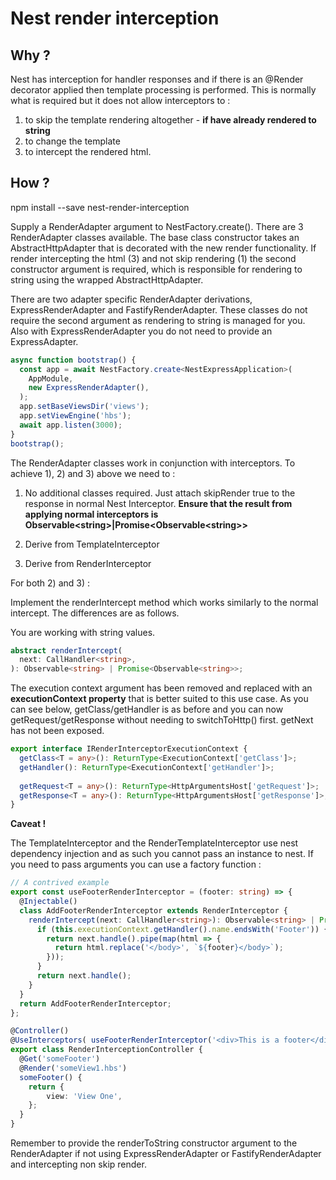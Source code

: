 # Nest render interception

## Why ?

Nest has interception for handler responses and if there is an @Render decorator applied then template processing is performed.  This is normally what is required but it does not allow interceptors to :

1) to skip the template rendering altogether - **if have already rendered to string**
2) to change the template
2) to intercept the rendered html.

## How ?

npm install --save nest-render-interception

Supply a RenderAdapter argument to NestFactory.create().  There are 3 RenderAdapter classes available.  The base class constructor takes an AbstractHttpAdapter that is decorated with the new render functionality.  If render intercepting the html (3) and not skip rendering (1) the second constructor argument is required, which is responsible for rendering to string using the wrapped AbstractHttpAdapter.

There are two adapter specific RenderAdapter derivations, ExpressRenderAdapter and FastifyRenderAdapter.  These classes do not require the second argument as rendering to string is managed for you.  Also with ExpressRenderAdapter you do not need to provide an ExpressAdapter.

```typescript
async function bootstrap() {
  const app = await NestFactory.create<NestExpressApplication>(
    AppModule,
    new ExpressRenderAdapter(),
  );
  app.setBaseViewsDir('views');
  app.setViewEngine('hbs');
  await app.listen(3000);
}
bootstrap();
```

The RenderAdapter classes work in conjunction with interceptors.
To achieve 1), 2) and 3) above we need to :

1) No additional classes required.  Just attach skipRender true to the response in normal Nest Interceptor.  **Ensure that the result from applying normal interceptors is Observable\<string\>\|Promise\<Observable\<string\>\>**

2) Derive from TemplateInterceptor
3) Derive from RenderInterceptor

For both 2) and 3) :

Implement the renderIntercept method which works similarly to the normal intercept.  The differences are as follows. 

You are working with string values.
```typescript
abstract renderIntercept(
  next: CallHandler<string>,
): Observable<string> | Promise<Observable<string>>;
```
The execution context argument has been removed and replaced with an **executionContext property** that is better suited to this use case.
As you can see below, getClass/getHandler is as before and you can now getRequest/getResponse without needing to switchToHttp() first.  getNext has not been exposed.

```typescript
export interface IRenderInterceptorExecutionContext {
  getClass<T = any>(): ReturnType<ExecutionContext['getClass']>;
  getHandler(): ReturnType<ExecutionContext['getHandler']>;
  
  getRequest<T = any>(): ReturnType<HttpArgumentsHost['getRequest']>;
  getResponse<T = any>(): ReturnType<HttpArgumentsHost['getResponse']>;
}
```

**Caveat !**

The TemplateInterceptor and the RenderTemplateInterceptor use nest dependency injection and as such you cannot pass an instance to nest.  If you need to pass 
arguments you can use a factory function :

```typescript
// A contrived example
export const useFooterRenderInterceptor = (footer: string) => {
  @Injectable()
  class AddFooterRenderInterceptor extends RenderInterceptor {
    renderIntercept(next: CallHandler<string>): Observable<string> | Promise<Observable<string>> {
      if (this.executionContext.getHandler().name.endsWith('Footer')) {
        return next.handle().pipe(map(html => {
          return html.replace('</body>', `${footer}</body>`);
        }));
      }
      return next.handle();
    }
  }
  return AddFooterRenderInterceptor;
};

@Controller()
@UseInterceptors( useFooterRenderInterceptor('<div>This is a footer</div>'))
export class RenderInterceptionController {
  @Get('someFooter')
  @Render('someView1.hbs')
  someFooter() {
    return {
        view: 'View One',
    };
  }
}
```

Remember to provide the renderToString constructor argument to the RenderAdapter if not using ExpressRenderAdapter or FastifyRenderAdapter and intercepting non skip render.
